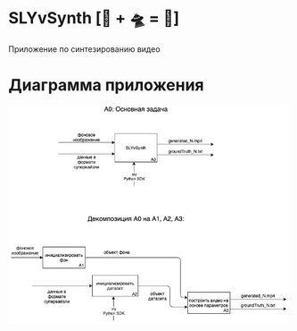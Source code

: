 # SLYvSynth [🍋 + 🛸 = 📼]
Приложение по синтезированию видео 


# Диаграмма приложения

![](./diagrams/main.jpg)

